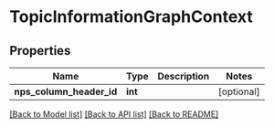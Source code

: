 # TopicInformationGraphContext

## Properties
Name | Type | Description | Notes
------------ | ------------- | ------------- | -------------
**nps_column_header_id** | **int** |  | [optional] 

[[Back to Model list]](../README.md#documentation-for-models) [[Back to API list]](../README.md#documentation-for-api-endpoints) [[Back to README]](../README.md)


